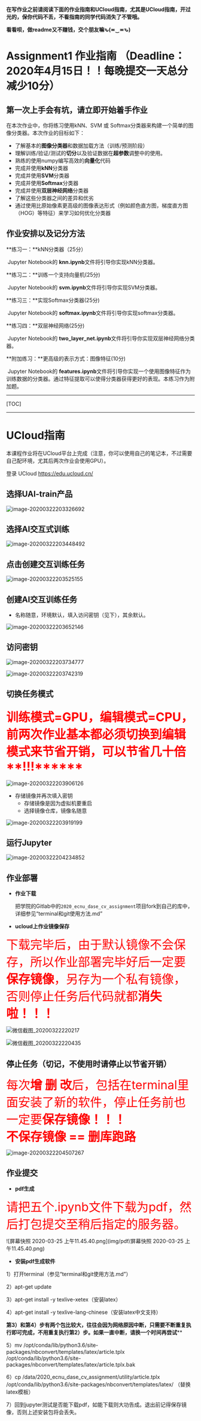 **在写作业之前请阅读下面的作业指南和UCloud指南，尤其是UCloud指南，开过光的，保你代码不丢，不看指南的同学代码消失了不管哦。**

**看看呗，做readme又不赚钱，交个朋友嘛ԅ(≖‿≖ԅ)**



# Assignment1 作业指南 （Deadline：2020年4月15日！！每晚提交一天总分减少10分）

## 第一次上手会有坑，请立即开始着手作业

在本次作业中，你将练习使用kNN、SVM 或 Softmax分类器来构建一个简单的图像分类器。本次作业的目标如下：

- 了解基本的**图像分类器**和数据加载方法（训练/预测阶段）
- 理解训练/验证/测试的**切分**以及验证数据在**超参数**调整中的使用。
- 熟练的使用numpy编写高效的**向量化**代码
- 完成并使用**kNN**分类器
- 完成并使用**SVM**分类器
- 完成并使用**Softmax**分类器
- 完成并使用**双层神经网络**分类器
- 了解这些分类器之间的差异和优劣
- 通过使用比原始像素更高级的图像表达形式（例如颜色直方图，梯度直方图（HOG）等特征）来学习如何优化分类器

## 作业安排以及记分方法

**练习一：**kNN分类器（25分）

​	Jupyter Notebook的 **knn.ipynb**文件将引导你实现kNN分类器。

**练习二：**训练一个支持向量机(25分)

​	Jupyter Notebook的 **svm.ipynb**文件将引导你实现SVM分类器。

**练习三：**实现Softmax分类器(25分)

​	Jupyter Notebook的 **softmax.ipynb**文件将引导你实现softmax分类器。

**练习四：**双层神经网络(25分)

​	Jupyter Notebook的 **two_layer_net.ipynb**文件将引导你实现双层神经网络分类器。

**附加练习：**更高级的表示方式：图像特征(10分)

​	Jupyter Notebook的 **features.ipynb**文件将引导你实现一个使用图像特征作为训练数据的分类器。通过特征提取可以使得分类器获得更好的表现。本练习作为附加题。



------

[TOC]

------

# UCloud指南

本课程作业将在UCloud平台上完成（注意，你可以使用自己的笔记本，不过需要自己配环境，尤其后两次作业会使用GPU）。

登录 UCloud https://edu.ucloud.cn/

## 选择UAI-train产品

![image-20200322203326692](img/assignment1/image-20200322203326692.png)

## 选择AI交互式训练

![image-20200322203448492](img/assignment1/image-20200322203448492.png)

## 点击创建交互训练任务

![image-20200322203525155](img/assignment1/image-20200322203525155.png)

## 创建AI交互训练任务

- 名称随意，环境默认，填入访问密钥（见下），其余默认。

![image-20200322203652146](img/assignment1/image-20200322203652146.png)

## 访问密钥

![image-20200322203734777](img/assignment1/image-20200322203734777.png)

![image-20200322203742319](img/assignment1/image-20200322203742319.png)

## 切换任务模式

### <font color=#ff0000 size=6>******训练模式=GPU，编辑模式=CPU，前两次作业基本都**必须**切换到编辑模式来节省开销，可以**节省几十倍**!!!******</font>

![image-20200322203906126](img/assignment1/image-20200322203906126.png)

- 存储镜像并再次填入密钥
  - 存储镜像是因为虚拟机要重启
  - 选择镜像仓库，镜像名随意

![image-20200322203919199](img/assignment1/image-20200322203919199.png)

## 运行Jupyter

![image-20200322204234852](img/assignment1/image-20200322204234852.png)

## 作业部署

* **作业下载**

  把学院的Gitlab中的`2020_ecnu_dase_cv_assignment`项目fork到自己的库中，详细参见“terminal和git使用方法.md”


* **ucloud上作业镜像保存**

<font color=#ff0000 size=6>下载完毕后，由于默认镜像不会保存，所以作业部署完毕好后一定要**保存镜像**，另存为一个私有镜像，否则停止任务后代码就都**消失啦！！！**</font>

![微信截图_20200322220217](img/assignment1/微信截图_20200322220217.png)

![微信截图_20200322220435](img/assignment1/微信截图_20200322220435.png)

## 停止任务（**切记，不使用时请停止以节省开销**）

<font color=#ff0000 size=6>每次**增 删 改**后，包括在terminal里面安装了新的软件，停止任务前也一定要**保存镜像！！！**<br>**不保存镜像 == 删库跑路**</font>

![image-20200322204507267](img/assignment1/image-20200322204507267.png)


## 作业提交

* **pdf生成**

<font color=#ff0000 size=6>请把五个.ipynb文件下载为pdf，然后打包提交至稍后指定的服务器。</font>

![屏幕快照 2020-03-25 上午11.45.40.png](img/pdf/屏幕快照 2020-03-25 上午11.45.40.png)

* **安装pdf生成软件**

1）打开terminal（参见“terminal和git使用方法.md”）

2）apt-get update

3）apt-get install -y texlive-xetex（安装latex）

4）apt-get install -y texlive-lang-chinese（安装latex中文支持）

******第3）和第4）步有两个包比较大，往往会因为网络原因中断，只需要不断重复执行即可完成，不用重复执行第2）步。如果一直中断，请换一个时间再尝试********

5）mv /opt/conda/lib/python3.6/site-packages/nbconvert/templates/latex/article.tplx /opt/conda/lib/python3.6/site-packages/nbconvert/templates/latex/article.tplx.bak

6）cp /data/2020_ecnu_dase_cv_assignment/utility/article.tplx /opt/conda/lib/python3.6/site-packages/nbconvert/templates/latex/ （替换latex模板）

7）回到jupyter测试是否能下载pdf，如能下载则大功告成。退出前记得保存镜像，否则上述安装包将会丢失。